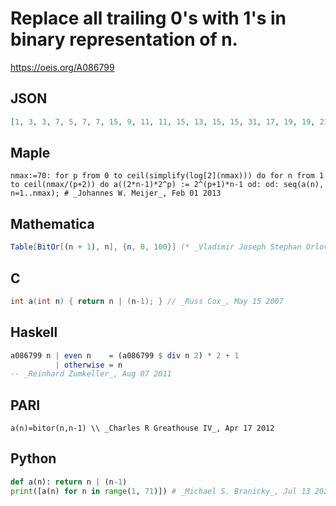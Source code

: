 # Replace all trailing 0's with 1's in binary representation of n\.
https://oeis.org/A086799
## JSON
```JSON
[1, 3, 3, 7, 5, 7, 7, 15, 9, 11, 11, 15, 13, 15, 15, 31, 17, 19, 19, 23, 21, 23, 23, 31, 25, 27, 27, 31, 29, 31, 31, 63, 33, 35, 35, 39, 37, 39, 39, 47, 41, 43, 43, 47, 45, 47, 47, 63, 49, 51, 51, 55, 53, 55, 55, 63, 57, 59, 59, 63, 61, 63, 63, 127, 65, 67, 67, 71, 69, 71]
```
## Maple
```Maple
nmax:=70: for p from 0 to ceil(simplify(log[2](nmax))) do for n from 1 to ceil(nmax/(p+2)) do a((2*n-1)*2^p) := 2^(p+1)*n-1 od: od: seq(a(n), n=1..nmax); # _Johannes W. Meijer_, Feb 01 2013
```
## Mathematica
```Mathematica
Table[BitOr[(n + 1), n], {n, 0, 100}] (* _Vladimir Joseph Stephan Orlovsky_, Jul 19 2011 *)
```
## C
```C
int a(int n) { return n | (n-1); } // _Russ Cox_, May 15 2007
```
## Haskell
```Haskell
a086799 n | even n    = (a086799 $ div n 2) * 2 + 1
          | otherwise = n
-- _Reinhard Zumkeller_, Aug 07 2011
```
## PARI
```PARI
a(n)=bitor(n,n-1) \\ _Charles R Greathouse IV_, Apr 17 2012
```
## Python
```Python
def a(n): return n | (n-1)
print([a(n) for n in range(1, 71)]) # _Michael S. Branicky_, Jul 13 2022
```
